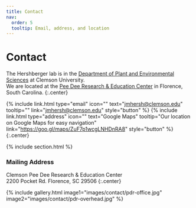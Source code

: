 ```yaml
---
title: Contact
nav:
  order: 5
  tooltip: Email, address, and location
---
```


# <i class="fas fa-envelope"></i>Contact

The Hershberger lab is in the [Department of Plant and Environmental Sciences](https://www.clemson.edu/cafls/plant-environmental-sciences/) at Clemson University.  
We are located at the [Pee Dee Research & Education Center](https://www.clemson.edu/cafls/research/peedee/) in Florence, South Carolina.
{:.center}

{%
  include link.html
  type="email"
  icon=""
  text="jmhersh@clemson.edu"
  tooltip=""
  link="jmhersh@clemson.edu"
  style="button"
%}
{%
  include link.html
  type="address"
  icon=""
  text="Google Maps"
  tooltip="Our location on Google Maps for easy navigation"
  link="https://goo.gl/maps/ZuF7p1wcgLNHDnRA8"
  style="button"
%}
{:.center}

{% include section.html %}

### <i class="fas fa-mail-bulk"></i>Mailing Address

Clemson Pee Dee Research & Education Center  
2200 Pocket Rd. Florence, SC  29506
{:.center}

{%
  include gallery.html
  image1="images/contact/pdr-office.jpg"
  image2="images/contact/pdr-overhead.jpg"
%}
